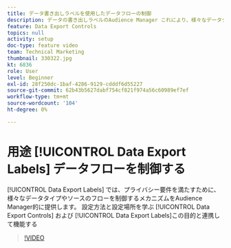 ```yaml
---
title: データ書き出しラベルを使用したデータフローの制御
description: データの書き出しラベルのAudience Manager これにより、様々なデータタイプやソースのフローを制御し、プライバシー要件を満たすためのAudience Managerなメカニズムが提供されます。 データ書き出しコントロールとデータ書き出しラベルを設定し、この目的と連携させる方法と場所について説明します。
feature: Data Export Controls
topics: null
activity: setup
doc-type: feature video
team: Technical Marketing
thumbnail: 330322.jpg
kt: 6836
role: User
level: Beginner
exl-id: 28f250dc-1baf-4286-9129-cdddf6d55227
source-git-commit: 62b43b5627dabf754cf821f974a56c60989ef7ef
workflow-type: tm+mt
source-wordcount: '104'
ht-degree: 0%

---
```


# 用途 [!UICONTROL Data Export Labels] データフローを制御する

[!UICONTROL Data Export Labels] では、プライバシー要件を満たすために、様々なデータタイプやソースのフローを制御するメカニズムをAudience Manager的に提供します。 設定方法と設定場所を学ぶ [!UICONTROL Data Export Controls] および [!UICONTROL Data Export Labels]この目的と連携して機能する

>[!VIDEO](https://video.tv.adobe.com/v/330322/?quality=12&learn=on)
